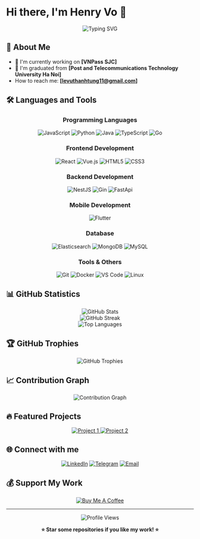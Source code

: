 # Hi there, I'm Henry Vo 👋

<div align="center">
  <img src="https://readme-typing-svg.herokuapp.com?font=Fira+Code&pause=1000&color=36BCF7&center=true&vCenter=true&width=435&lines=Technical+Leader;Always+learning+new+things;Creating+amazing+projects!" alt="Typing SVG" />
</div>

## 🚀 About Me

- 🔭 I'm currently working on **[VNPass SJC]**
- 🌱 I'm graduated from **[Post and Telecommunications Technology University Ha Noi]**
- How to reach me: **[levuthanhtung11@gmail.com]**

## 🛠️ Languages and Tools

<div align="center">

### Programming Languages

![JavaScript](https://img.shields.io/badge/-JavaScript-F7DF1E?style=for-the-badge&logo=javascript&logoColor=black)
![Python](https://img.shields.io/badge/-Python-3776AB?style=for-the-badge&logo=python&logoColor=white)
![Java](https://img.shields.io/badge/-Java-ED8B00?style=for-the-badge&logo=java&logoColor=white)
![TypeScript](https://img.shields.io/badge/-TypeScript-3178C6?style=for-the-badge&logo=typescript&logoColor=white)
![Go](https://img.shields.io/badge/-Go-00ADD8?style=for-the-badge&logo=go&logoColor=white)

### Frontend Development

![React](https://img.shields.io/badge/-React-61DAFB?style=for-the-badge&logo=react&logoColor=black)
![Vue.js](https://img.shields.io/badge/-Vue.js-4FC08D?style=for-the-badge&logo=vue.js&logoColor=white)
![HTML5](https://img.shields.io/badge/-HTML5-E34F26?style=for-the-badge&logo=html5&logoColor=white)
![CSS3](https://img.shields.io/badge/-CSS3-1572B6?style=for-the-badge&logo=css3&logoColor=white)

### Backend Development

![NestJS](https://img.shields.io/badge/-NestJS-E34F26?style=for-the-badge&logo=nestjs&logoColor=white)
![Gin](https://img.shields.io/badge/-Gin-00ADD8?style=for-the-badge&logo=gin&logoColor=white)
![FastApi](https://img.shields.io/badge/-FastApi-47A248?style=for-the-badge&logo=fastapi&logoColor=white)

### Mobile Development

![Flutter](https://img.shields.io/badge/-Flutter-00ADD8?style=for-the-badge&logo=flutter&logoColor=white)

### Database

![Elasticsearch](https://img.shields.io/badge/-Elasticsearch-00ADD8?style=for-the-badge&logo=elasticsearch&logoColor=white)
![MongoDB](https://img.shields.io/badge/-MongoDB-47A248?style=for-the-badge&logo=mongodb&logoColor=white)
![MySQL](https://img.shields.io/badge/-MySQL-4479A1?style=for-the-badge&logo=mysql&logoColor=white)

### Tools & Others

![Git](https://img.shields.io/badge/-Git-F05032?style=for-the-badge&logo=git&logoColor=white)
![Docker](https://img.shields.io/badge/-Docker-2496ED?style=for-the-badge&logo=docker&logoColor=white)
![VS Code](https://img.shields.io/badge/-VS%20Code-007ACC?style=for-the-badge&logo=visual-studio-code&logoColor=white)
![Linux](https://img.shields.io/badge/-Linux-FCC624?style=for-the-badge&logo=linux&logoColor=black)

</div>

## 📊 GitHub Statistics

<div align="center">
  <img src="https://github-readme-stats.vercel.app/api?username=hoangneeee&show_icons=true&theme=radical&hide_border=true&count_private=true" alt="GitHub Stats" />
</div>

<div align="center">
  <img src="https://github-readme-streak-stats.herokuapp.com/?user=hoangneeee&theme=radical&hide_border=true" alt="GitHub Streak" />
</div>

<div align="center">
  <img src="https://github-readme-stats.vercel.app/api/top-langs/?username=hoangneeee&layout=compact&theme=radical&hide_border=true" alt="Top Languages" />
</div>

## 🏆 GitHub Trophies

<div align="center">
  <img src="https://github-profile-trophy.vercel.app/?username=hoangneeee&theme=radical&no-frame=true&no-bg=false&margin-w=4" alt="GitHub Trophies" />
</div>

## 📈 Contribution Graph

<div align="center">
  <img src="https://github-readme-activity-graph.vercel.app/graph?username=hoangneeee&theme=react-dark&hide_border=true" alt="Contribution Graph" />
</div>

## 🔥 Featured Projects

<div align="center">
  <a href="https://github.com/hoangneeee/h-devops-cli-go">
    <img src="https://github-readme-stats.vercel.app/api/pin/?username=hoangneeee&repo=h-devops-cli-go&theme=radical&hide_border=true" alt="Project 1" />
  </a>
  <a href="https://github.com/hoangneeee/projectdump">
    <img src="https://github-readme-stats.vercel.app/api/pin/?username=hoangneeee&repo=projectdump&theme=radical&hide_border=true" alt="Project 2" />
  </a>
</div>

## 🌐 Connect with me

<div align="center">
  
[![LinkedIn](https://img.shields.io/badge/-LinkedIn-0077B5?style=for-the-badge&logo=linkedin&logoColor=white)](https://www.linkedin.com/in/võ-hoàng-4aa872259)
[![Telegram](https://img.shields.io/badge/-Telegram-1DA1F2?style=for-the-badge&logo=telegram&logoColor=white)](https://t.me/hoangneee)
[![Email](https://img.shields.io/badge/-Email-D14836?style=for-the-badge&logo=gmail&logoColor=white)](mailto:levuthanhtung11@gmail.com)

</div>

## 💰 Support My Work

<div align="center">
  
[![Buy Me A Coffee](https://img.shields.io/badge/-Buy%20Me%20A%20Coffee-FFDD00?style=for-the-badge&logo=buy-me-a-coffee&logoColor=black)](https://buymeacoffee.com/hoangneee)
<!-- [![PayPal](https://img.shields.io/badge/-PayPal-00457C?style=for-the-badge&logo=paypal&logoColor=white)](https://paypal.me/YOUR_PAYPAL) -->

</div>

---

<div align="center">
  <img src="https://komarev.com/ghpvc/?username=hoangneeee&label=Profile%20views&color=0e75b6&style=flat" alt="Profile Views" />
</div>

<div align="center">
  
**⭐ Star some repositories if you like my work! ⭐**

</div>
